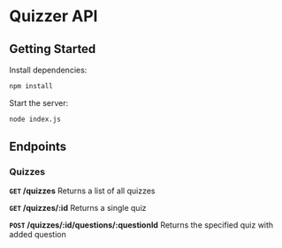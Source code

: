 # Quizzer API

## Getting Started
Install dependencies:

```bash
npm install
```

Start the server:

```bash
node index.js
```

## Endpoints

### Quizzes

**`GET` /quizzes**
Returns a list of all quizzes

**`GET` /quizzes/:id**
Returns a single quiz

**`POST` /quizzes/:id/questions/:questionId**
Returns the specified quiz with added question